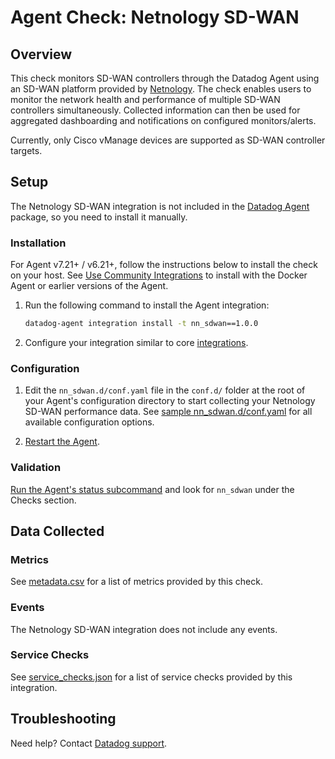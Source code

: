 # Agent Check: Netnology SD-WAN

## Overview

This check monitors SD-WAN controllers through the Datadog Agent using an SD-WAN platform provided by [Netnology][1]. The
check enables users to monitor the network health and performance of multiple SD-WAN controllers simultaneously. Collected
information can then be used for aggregated dashboarding and notifications on configured monitors/alerts.

Currently, only Cisco vManage devices are supported as SD-WAN controller targets.

## Setup

The Netnology SD-WAN integration is not included in the [Datadog Agent][2] package, so you need to install it manually.

### Installation

For Agent v7.21+ / v6.21+, follow the instructions below to install the check on your host. See [Use Community Integrations][10] to install with the Docker Agent or earlier versions of the Agent.

1. Run the following command to install the Agent integration:

   ``` bash
   datadog-agent integration install -t nn_sdwan==1.0.0
   ```

2. Configure your integration similar to core [integrations][3].

### Configuration

1. Edit the `nn_sdwan.d/conf.yaml` file in the `conf.d/` folder at the root of your Agent's configuration directory to start collecting your Netnology SD-WAN performance data. See [sample nn_sdwan.d/conf.yaml][4] for all available configuration options.

2. [Restart the Agent][5].

### Validation

[Run the Agent's status subcommand][6] and look for `nn_sdwan` under the Checks section.

## Data Collected

### Metrics

See [metadata.csv][7] for a list of metrics provided by this check.

### Events

The Netnology SD-WAN integration does not include any events.

### Service Checks

See [service_checks.json][8] for a list of service checks provided by this integration.

## Troubleshooting

Need help? Contact [Datadog support][9].


[1]: https://netnology.io
[2]: https://app.datadoghq.com/account/settings#agent
[3]: https://docs.datadoghq.com/getting_started/integrations/
[4]: https://github.com/DataDog/integrations-extras/blob/master/nn_sdwan/datadog_checks/nn_sdwan/data/conf.yaml.example
[5]: https://docs.datadoghq.com/agent/guide/agent-commands/#start-stop-and-restart-the-agent
[6]: https://docs.datadoghq.com/agent/guide/agent-commands/#agent-status-and-information
[7]: https://github.com/DataDog/integrations-extras/blob/master/nn_sdwan/metadata.csv
[8]: https://github.com/DataDog/integrations-extras/blob/master/nn_sdwan/assets/service_checks.json
[9]: https://docs.datadoghq.com/help/
[10]: https://docs.datadoghq.com/agent/guide/use-community-integrations/ 